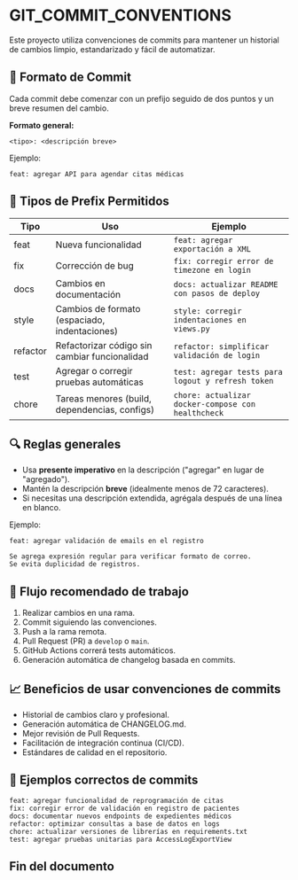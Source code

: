 # GIT_COMMIT_CONVENTIONS

Este proyecto utiliza convenciones de commits para mantener un historial de cambios limpio, estandarizado y fácil de automatizar.

## 🔖 Formato de Commit

Cada commit debe comenzar con un prefijo seguido de dos puntos y un breve resumen del cambio.

**Formato general:**

```plaintext
<tipo>: <descripción breve>
```

Ejemplo:

```plaintext
feat: agregar API para agendar citas médicas
```

## 🔹 Tipos de Prefix Permitidos

| Tipo         | Uso                                            | Ejemplo |
|--------------|------------------------------------------------|-------------------------------------------------------|
| feat         | Nueva funcionalidad                            | `feat: agregar exportación a XML`                     |
| fix          | Corrección de bug                              | `fix: corregir error de timezone en login`            |
| docs         | Cambios en documentación                       | `docs: actualizar README con pasos de deploy`         |
| style        | Cambios de formato (espaciado, indentaciones)  | `style: corregir indentaciones en views.py`           |
| refactor     | Refactorizar código sin cambiar funcionalidad  | `refactor: simplificar validación de login`           |
| test         | Agregar o corregir pruebas automáticas         | `test: agregar tests para logout y refresh token`     |
| chore        | Tareas menores (build, dependencias, configs)  | `chore: actualizar docker-compose con healthcheck`    |

## 🔍 Reglas generales

- Usa **presente imperativo** en la descripción ("agregar" en lugar de "agregado").
- Mantén la descripción **breve** (idealmente menos de 72 caracteres).
- Si necesitas una descripción extendida, agrégala después de una línea en blanco.

Ejemplo:

```plaintext
feat: agregar validación de emails en el registro

Se agrega expresión regular para verificar formato de correo.
Se evita duplicidad de registros.
```

## 🔄 Flujo recomendado de trabajo

1. Realizar cambios en una rama.
2. Commit siguiendo las convenciones.
3. Push a la rama remota.
4. Pull Request (PR) a `develop` o `main`.
5. GitHub Actions correrá tests automáticos.
6. Generación automática de changelog basada en commits.

## 📈 Beneficios de usar convenciones de commits

- Historial de cambios claro y profesional.
- Generación automática de CHANGELOG.md.
- Mejor revisión de Pull Requests.
- Facilitación de integración continua (CI/CD).
- Estándares de calidad en el repositorio.

## 🔹 Ejemplos correctos de commits

```plaintext
feat: agregar funcionalidad de reprogramación de citas
fix: corregir error de validación en registro de pacientes
docs: documentar nuevos endpoints de expedientes médicos
refactor: optimizar consultas a base de datos en logs
chore: actualizar versiones de librerías en requirements.txt
test: agregar pruebas unitarias para AccessLogExportView
```

## Fin del documento
